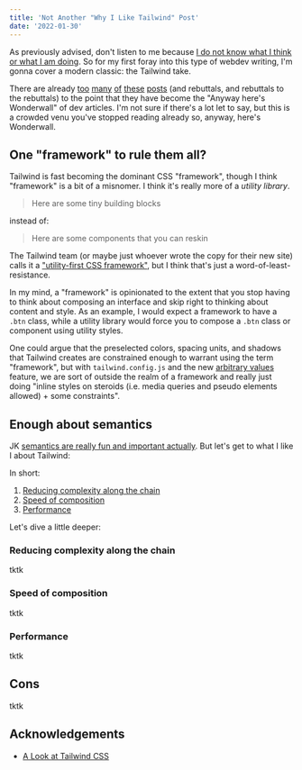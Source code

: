 ```yaml
---
title: 'Not Another "Why I Like Tailwind" Post'
date: '2022-01-30'
---
```


As previously advised, don't listen to me because [I do not know what I think or what I am doing](/posts/hello-world). So for my first foray into this type of webdev writing, I'm gonna cover a modern classic: the Tailwind take.

There are already [too](https://ishadeed.com/article/on-tailwindcss/) [many](https://macarthur.me/posts/why-i-like-tailwind-css) [of](https://dev.to/jaredcwhite/why-tailwind-isn-t-for-me-5c90) [these](https://www.viget.com/articles/what-i-love-hate-about-tailwind-css/) [posts](https://highlandsolutions.com/blog/how-i-quit-worrying-and-learned-to-love-tailwindcss) (and rebuttals, and  rebuttals to the rebuttals) to the point that they have become the "Anyway here's Wonderwall" of dev articles. I'm not sure if there's a lot let to say, but this is a crowded venu you've stopped reading already so, anyway, here's Wonderwall.

## One "framework" to rule them all?

Tailwind is fast becoming the dominant CSS "framework", though I think "framework" is a bit of a misnomer. I think it's really more of a *utility library*. 

> Here are some tiny building blocks

instead of:

> Here are some components that you can reskin

The Tailwind team (or maybe just whoever wrote the copy for their new site) calls it a ["utility-first CSS framework"](https://tailwindcss.com/), but I think that's just a word-of-least-resistance.

In my mind, a "framework" is opinionated to the extent that you stop having to think about composing an interface and skip right to thinking about content and style. As an example, I would expect a framework to have a `.btn` class, while a utility library would force you to compose a `.btn` class or component using utility styles.

One could argue that the preselected colors, spacing units, and shadows that Tailwind creates are constrained enough to warrant using the term "framework", but with `tailwind.config.js` and the new [arbitrary values](https://tailwindcss.com/docs/adding-custom-styles#using-arbitrary-values) feature, we are sort of outside the realm of a framework and really just doing "inline styles on steroids (i.e. media queries and pseudo elements allowed) + some constraints".

## Enough about semantics

JK [semantics are really fun and important actually](https://www.youtube.com/watch?v=YG9WQUfH7ZU). But let's get to what I like I about Tailwind:

In short:
1. [Reducing complexity along the chain](#reducing-complexity-along-the-chain)
2. [Speed of composition](#speed-of-composition)
3. [Performance](#performance)

Let's dive a little deeper:

### Reducing complexity along the chain
tktk

### Speed of composition
tktk

### Performance
tktk

## Cons
tktk

## Acknowledgements
- [A Look at Tailwind CSS]("https://ishadeed.com/article/on-tailwindcss/")